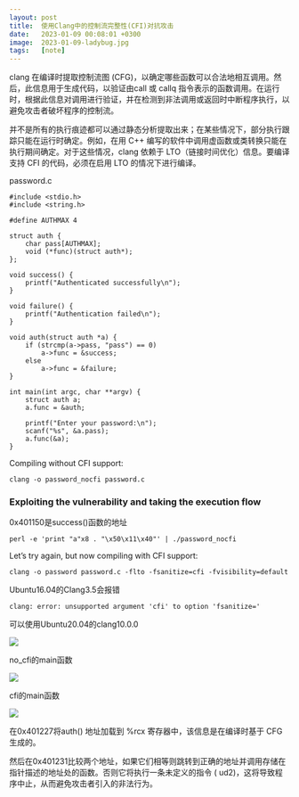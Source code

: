 ```yaml
---
layout: post
title:  使用Clang中的控制流完整性(CFI)对抗攻击
date:   2023-01-09 00:08:01 +0300
image:  2023-01-09-ladybug.jpg
tags:   [note]
---
```


clang 在编译时提取控制流图 (CFG)，以确定哪些函数可以合法地相互调用。然后，此信息用于生成代码，以验证由call 或 callq 指令表示的函数调用。在运行时，根据此信息对调用进行验证，并在检测到非法调用或返回时中断程序执行，以避免攻击者破坏程序的控制流。

并不是所有的执行痕迹都可以通过静态分析提取出来；在某些情况下，部分执行跟踪只能在运行时确定。例如，在用 C++ 编写的软件中调用虚函数或类转换只能在执行期间确定。对于这些情况，clang 依赖于 LTO（链接时间优化）信息。要编译支持 CFI 的代码，必须在启用 LTO 的情况下进行编译。

password.c

```assembly
#include <stdio.h>
#include <string.h>

#define AUTHMAX 4

struct auth {
    char pass[AUTHMAX];                
    void (*func)(struct auth*);        
};

void success() {
    printf("Authenticated successfully\n");
}

void failure() {
    printf("Authentication failed\n");  
}

void auth(struct auth *a) {
    if (strcmp(a->pass, "pass") == 0)  
        a->func = &success;            
    else                               
        a->func = &failure;            
}

int main(int argc, char **argv) {
    struct auth a;                     
    a.func = &auth;                    
    
    printf("Enter your password:\n");  
    scanf("%s", &a.pass);              
    a.func(&a);                        
} 
```

Compiling without CFI support:

```assembly
clang -o password_nocfi password.c
```

### Exploiting the vulnerability and taking the execution flow

0x401150是success()函数的地址

```assembly
perl -e 'print "a"x8 . "\x50\x11\x40"' | ./password_nocfi
```

Let’s try again, but now compiling with CFI support:

```assembly
clang -o password password.c -flto -fsanitize=cfi -fvisibility=default
```

Ubuntu16.04的Clang3.5会报错

```assembly
clang: error: unsupported argument 'cfi' to option 'fsanitize='
```

可以使用Ubuntu20.04的clang10.0.0

![]({{site.baseurl}}/img/2023-01-09-bypass.png)

no_cfi的main函数

![]({{site.baseurl}}/img/2023-01-09-no_cfi.png)

cfi的main函数

![]({{site.baseurl}}/img/2023-01-09-cfi.png)

在0x401227将auth() 地址加载到 %rcx 寄存器中，该信息是在编译时基于 CFG 生成的。

然后在0x401231比较两个地址，如果它们相等则跳转到正确的地址并调用存储在指针描述的地址处的函数。否则它将执行一条未定义的指令 ( ud2)，这将导致程序中止，从而避免攻击者引入的非法行为。 